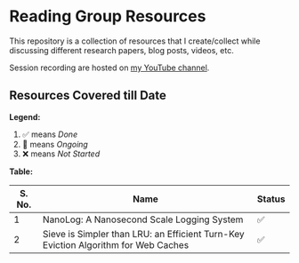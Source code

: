 # Reading Group Resources

This repository is a collection of resources that I create/collect while discussing different research papers, blog posts, videos, etc.

Session recording are hosted on [my YouTube channel](https://www.youtube.com/@Elixir_Exchange/videos).

## Resources Covered till Date

**Legend:**

1. ✅ means _Done_
1. 🔄 means _Ongoing_
1. ❌ means _Not Started_

**Table:**

S. No. | Name | Status
---------|----------|---------
 1 | NanoLog: A Nanosecond Scale Logging System | ✅
 2 | Sieve is Simpler than LRU: an Efficient Turn-Key Eviction Algorithm for Web Caches | ✅
